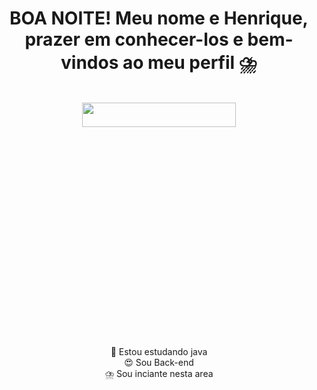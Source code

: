  <h1 align="center" >BOA NOITE! Meu nome e Henrique, prazer em conhecer-los e bem-vindos ao meu perfil ⛈️ </h1>

<div style="display:inline_block" align="center" height="100vh"> <br>
    <img align="center" width= "70%" height="10%" loop src="https://i.pinimg.com/originals/3a/f8/ae/3af8ae6ee531e1dcf79a197708dbeb26.gif"
</div>

  <div padding="20px 30px">👻 Estou estudando java </div> 
  <div>😍 Sou Back-end</div>
  <div>⛈️ Sou inciante nesta area</div>


